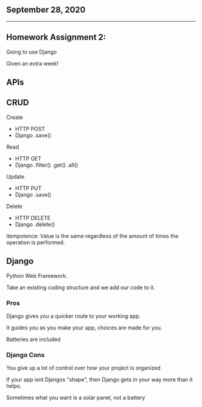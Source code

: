 ## September 28, 2020

---

## Homework Assignment 2:

Going to use Django

Given an extra week!

## APIs


## CRUD

Create
* HTTP POST
* Django .save()

Read
* HTTP GET
* Django .filter() .get() .all()

Update
* HTTP PUT
* Django .save()

Delete
* HTTP DELETE
* Django .delete()


itempotence: Value is the same regardless of the amount of times the operation is performed.

## Django

Python Web Framework.

Take an existing coding structure and we add our code to it.

### Pros

Django gives you a quicker route to your working app.

It guides you as you make your app, choices are made for you.

Batteries are included


### Django Cons

You give up a lot of control over how your project is organized

If your app isnt Djangos "shape", then Django gets in your way more than it helps.

Sometimes what you want is a solar panel, not a battery
